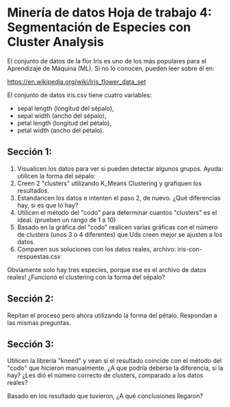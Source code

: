 # Minería de datos Hoja de trabajo 4: Segmentación de Especies con Cluster Analysis
El conjunto de datos de la flor Iris es uno de los más populares para el Aprendizaje de Máquina (ML). Si no lo conocen, pueden leer sobre él en:

https://en.wikipedia.org/wiki/Iris_flower_data_set

El conjunto de datos iris.csv tiene cuatro variables:

- sepal length (longitud del sépalo),
- sepal width (ancho del sépalo),
- petal length (longitud del pétalo),
- petal width (ancho del pétalo).
## Sección 1:

1. Visualicen los datos para ver si pueden detectar algunos grupos. Ayuda: utilicen la forma del sépalo:
2. Creen 2 "clusters" utilizando K_Means Clustering y grafiquen los resultados.
3. Estandaricen los datos e intenten el paso 2, de nuevo. ¿Qué diferencias hay, si es que lo hay?
4. Utilicen el método del "codo" para determinar cuantos "clusters" es el ideal. (prueben un rango de 1 a 10)
5. Basado en la gráfica del "codo" realicen varias gráficas con el número de clusters (unos 3 o 4 diferentes) que Uds creen mejor se ajusten a los datos.
6. Comparen sus soluciones con los datos reales, archivo: iris-con-respuestas.csv

Obviamente solo hay tres especies, porque ese es el archivo de datos reales! ¿Funcionó el clustering con la forma del sépalo?

## Sección 2:

Repitan el proceso pero ahora utilizando la forma del pétalo. Respondan a las mismas preguntas. 

## Sección 3:

Utilicen la librería "kneed" y vean si el resultado coincide con el método del "codo" que hicieron manualmente. ¿A que podría deberse la diferencia, si la hay? ¿Les dió el número correcto de clusters, comparado a los datos reales?

Basado en los resultado que tuvieron, ¿A qué conclusiones llegaron?